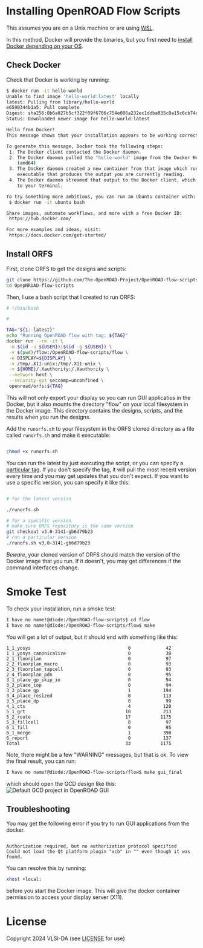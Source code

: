 # Installing OpenROAD Flow Scripts

This assumes you are on a Unix machine or are using [WSL](wsl.md).

In this method, Docker will provide the binaries, but you first need to [install
Docker depending on your OS](docker.md).

## Check Docker

Check that Docker is working by running:

```bash
$ docker run -it hello-world
Unable to find image 'hello-world:latest' locally
latest: Pulling from library/hello-world
e6590344b1a5: Pull complete
Digest: sha256:0b6a027b5cf322f09f6706c754e086a232ec1ddba835c8a15c6cb74ef0d43c29
Status: Downloaded newer image for hello-world:latest

Hello from Docker!
This message shows that your installation appears to be working correctly.

To generate this message, Docker took the following steps:
 1. The Docker client contacted the Docker daemon.
 2. The Docker daemon pulled the "hello-world" image from the Docker Hub.
    (amd64)
 3. The Docker daemon created a new container from that image which runs the
    executable that produces the output you are currently reading.
 4. The Docker daemon streamed that output to the Docker client, which sent it
    to your terminal.

To try something more ambitious, you can run an Ubuntu container with:
 $ docker run -it ubuntu bash

Share images, automate workflows, and more with a free Docker ID:
 https://hub.docker.com/

For more examples and ideas, visit:
 https://docs.docker.com/get-started/

```

## Install ORFS

First, clone ORFS to get the designs and scripts:

```bash
git clone https://github.com/The-OpenROAD-Project/OpenROAD-flow-scripts.git
cd OpepNROAD-flow-scripts
```

Then, I use a bash script that I created to run ORFS:

```bash
# !/bin/bash

#

TAG="${1:-latest}"
echo "Running OpenROAD flow with tag: ${TAG}"
docker run --rm -it \
 -u $(id -u ${USER}):$(id -g ${USER}) \
 -v $(pwd)/flow:/OpenROAD-flow-scripts/flow \
 -e DISPLAY=${DISPLAY} \
 -v /tmp/.X11-unix:/tmp/.X11-unix \
 -v ${HOME}/.Xauthority:/.Xauthority \
 --network host \
 --security-opt seccomp=unconfined \
 openroad/orfs:${TAG}

```

This will not only export your display so you can run GUI applicatios in the Docker, but it also
mounts the directory "flow" on your local filesystem in the Docker image. This directory contains the
designs, scripts, and the results when you run the designs.

Add the ```runorfs.sh``` to your filesystem in the ORFS cloned directory as a
file called ```runorfs.sh``` and make it executable:

```bash

chmod +x runorfs.sh

```

You can run the latest by just executing the script, or you can specify a [particular tag](https://hub.docker.com/r/openroad/orfs/tags). If you
don't specify the tag, it will pull the most recent version every time and you may get updates
that you don't expect. If you want to use a specific version, you can specify it like this:

```bash

# for the latest version

./runorfs.sh

# for a specific version
# make sure ORFS repository is the same version
git checkout v3.0-3141-gb6d79b23
# run a particular version
./runofs.sh v3.0-3141-gb6d79b23

````

*Beware*, your cloned version of ORFS should match the version of the Docker image that you run. If it doesn't,
you may get differences if the command interfaces change.

# Smoke Test

To check your installation, run a smoke test:

```bash
I have no name!@diode:/OpenROAD-flow-scripts$ cd flow
I have no name!@diode:/OpenROAD-flow-scripts/flow$ make

```

You will get a lot of output, but it should end with something like this:

```
1_1_yosys                                    0             42
1_1_yosys_canonicalize                       0             38
2_1_floorplan                                0             97
2_2_floorplan_macro                          0             93
2_3_floorplan_tapcell                        0             93
2_4_floorplan_pdn                            0             95
3_1_place_gp_skip_io                         0             94
3_2_place_iop                                0             94
3_3_place_gp                                 1            194
3_4_place_resized                            0            113
3_5_place_dp                                 0             99
4_1_cts                                      4            120
5_1_grt                                     10            213
5_2_route                                   17           1175
5_3_fillcell                                 0             97
6_1_fill                                     0             95
6_1_merge                                    1            390
6_report                                     0            137
Total                                       33           1175
```

Note, there might be a few "WARNING" messages, but that is ok.
To view the final result, you can run:

```bash
I have no name!@diode:/OpenROAD-flow-scripts/flow$ make gui_final
```

which should open the GCD design like this:
![Default GCD project in OpenROAD GUI](orfs/orfs_gcd_gui.png)

## Troubleshooting

You may get the following error if you try to run GUI applications from the docker.

```

Authorization required, but no authorization protocol specified
Could not load the Qt platform plugin "xcb" in "" even though it was found.

```

You can resolve this by running:

```bash
xhost +local:
```

before you start the Docker image. This will give the docker container
permission to access your display server (X11).

# License

Copyright 2024 VLSI-DA (see [LICENSE](LICENSE) for use)
